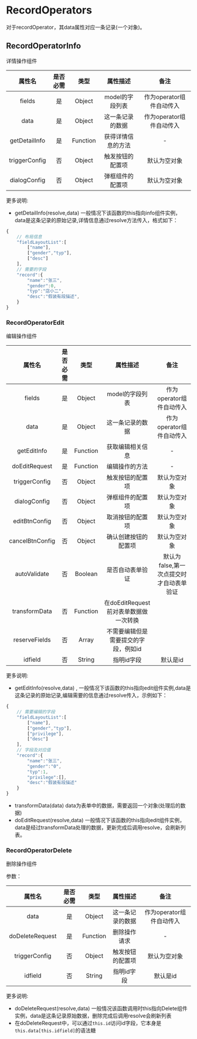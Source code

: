 # RecordOperators

对于recordOperator，其data属性对应一条记录(一个对象)。

## RecordOperatorInfo

详情操作组件

| 属性名 | 是否必需  | 类型      | 属性描述 |  备注 |
| :---:  | :--:  | :--: | :-----:  | :--: |
| fields | 是 | Object | model的字段列表 | 作为operator组件自动传入 |
| data | 是 | Object | 这一条记录的数据 | 作为operator组件自动传入 |
| getDetailInfo | 是 | Function | 获得详情信息的方法 | - |
| triggerConfig | 否 | Object | 触发按钮的配置项 | 默认为空对象 |
| dialogConfig | 否 | Object | 弹框组件的配置项 | 默认为空对象 |

更多说明:

* getDetailInfo(resolve,data) 一般情况下该函数的this指向info组件实例，data是这条记录的原始记录,详情信息通过resolve方法传入，格式如下：

```javascript
{
    // 布局信息
    "fieldLayoutList":[
        ["name"],
        ["gender","typ"],
        ["desc"]
    ],
    // 需要的字段
    "record":{
        "name":"张三",
        "gender":0,
        "typ":"店小二",
        "desc":"假装有段描述",
    }
}
```

### RecordOperatorEdit

编辑操作组件

| 属性名 | 是否必需  | 类型      | 属性描述 |  备注 |
| :---:  | :--:  | :--: | :-----:  | :--: |
| fields | 是 | Object | model的字段列表 | 作为operator组件自动传入 |
| data | 是 | Object | 这一条记录的数据  | 作为operator组件自动传入 |
| getEditInfo | 是 | Function | 获取编辑相关信息 | - |
| doEditRequest | 是 | Function | 编辑操作的方法 | - |
| triggerConfig | 否 | Object | 触发按钮的配置项 | 默认为空对象 |
| dialogConfig | 否 | Object | 弹框组件的配置项 | 默认为空对象 |
| editBtnConfig | 否 | Object | 取消按钮的配置项 | 默认为空对象 |
| cancelBtnConfig | 否 | Object | 确认创建按钮的配置项 | 默认为空对象 |
| autoValidate | 否 | Boolean | 是否自动表单验证 | 默认为false,第一次点提交时才自动表单验证 |
| transformData | 否 | Function | 在doEditRequest前对表单数据做一次转换 |
| reserveFields | 否 | Array | 不需要编辑但是需要提交的字段，例如id |
| idfield | 否 | String | 指明id字段 | 默认是id |

更多说明:

* getEditInfo(resolve,data) , 一般情况下该函数的this指向edit组件实例,data是这条记录的原始记录,编辑需要的信息通过resolve传入，示例如下：

```javascript
{
    // 需要编辑的字段
    "fieldLayoutList":[
        ["name"],
        ["gender","typ"],
        ["privilege"],
        ["desc"]
    ],
    // 字段及对应值
    "record":{
        "name":"张三",
        "gender":"0",
        "typ":1,
        "privilege":[],
        "desc":"假装有段描述"
    }
}
```

* transformData(data) data为表单中的数据，需要返回一个对象(处理后的数据)
* doEditRequest(resolve,data) 一般情况下该函数的this指向edit组件实例，data是经过transformData处理的数据，更新完成后调用resolve，会刷新列表。

### RecordOperatorDelete

删除操作组件

参数：

| 属性名 | 是否必需  | 类型      | 属性描述 |  备注 |
| :---:  | :--:  | :--: | :-----:  | :--: |
| data | 是 | Object | 这一条记录的数据  | 作为operator组件自动传入 |
| doDeleteRequest | 是 | Function | 删除操作请求 | - |
| triggerConfig | 否 | Object | 触发按钮的配置项 | 默认为空对象 |
| idfield | 否 | String | 指明id字段 | 默认是id |

更多说明:

* doDeleteRequest(resolve,data) 一般情况该函数调用时this指向Delete组件实例，data是这条记录原始数据，删除完成后调用resolve会刷新列表
* 在doDeleteRequest中，可以通过```this.id```访问id字段，它本身是```this.data[this.idfield]```的语法糖
